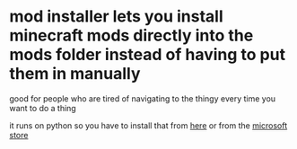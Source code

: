 # mod installer lets you install minecraft mods directly into the mods folder instead of having to put them in manually

good for people who are tired of navigating to the thingy every time you want to do a thing


it runs on python so you have to install that from <a href="https://www.python.org/downloads/">here</a> or from the <a href="https://apps.microsoft.com/search/publisher?name=Python+Software+Foundation&hl=en-us&gl=US">microsoft store</a>
